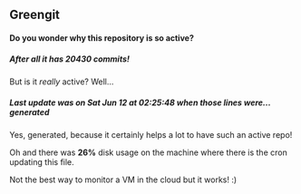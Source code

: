 ## Greengit

#### Do you wonder why this repository is so active?

##### After all it has 20430 commits!

But is it *really* active? Well...

##### Last update was on Sat Jun 12 at 02:25:48 when those lines were... generated

Yes, generated, because it certainly helps a lot to have such an active repo!

Oh and there was **26%** disk usage on the machine
where there is the cron updating this file.

Not the best way to monitor a VM in the cloud but it works! :)
